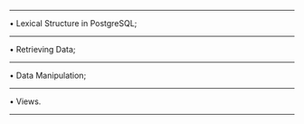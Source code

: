 *************************************************************************
• Lexical Structure in PostgreSQL;
*************************************************************************
• Retrieving Data;
*************************************************************************
• Data Manipulation;
*************************************************************************
• Views.
*************************************************************************
